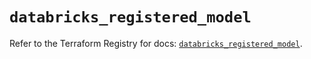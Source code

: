 # `databricks_registered_model`

Refer to the Terraform Registry for docs: [`databricks_registered_model`](https://registry.terraform.io/providers/databricks/databricks/1.42.0/docs/resources/registered_model).
